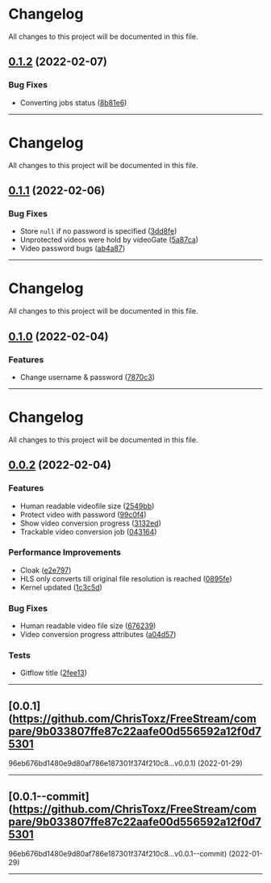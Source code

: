<!--- BEGIN HEADER -->
# Changelog

All changes to this project will be documented in this file.
<!--- END HEADER -->

## [0.1.2](https://github.com/ChrisToxz/FreeStream/compare/v0.1.1...v0.1.2) (2022-02-07)
### Bug Fixes

* Converting jobs status ([8b81e6](https://github.com/ChrisToxz/FreeStream/commit/8b81e6fcf48b5e429f5000de3b190930e65ff6fe))


---

<!--- BEGIN HEADER -->
# Changelog

All changes to this project will be documented in this file.
<!--- END HEADER -->

## [0.1.1](https://github.com/ChrisToxz/FreeStream/compare/v0.1.0...v0.1.1) (2022-02-06)
### Bug Fixes

* Store `null` if no password is specified ([3dd8fe](https://github.com/ChrisToxz/FreeStream/commit/3dd8fe6ab863034b18b21dbd7824186f8fc638ce))
* Unprotected videos were hold by videoGate ([5a87ca](https://github.com/ChrisToxz/FreeStream/commit/5a87ca72ef52186f9a0ce1aedbd18e199db41681))
* Video password bugs ([ab4a87](https://github.com/ChrisToxz/FreeStream/commit/ab4a87a4af3ad0a27754bda800639dcae90f45cc))


---

<!--- BEGIN HEADER -->
# Changelog

All changes to this project will be documented in this file.
<!--- END HEADER -->

## [0.1.0](https://github.com/ChrisToxz/FreeStream/compare/v0.0.2...v0.1.0) (2022-02-04)
### Features

* Change username & password ([7870c3](https://github.com/ChrisToxz/FreeStream/commit/7870c35c31947953d979966a0e19a355b4442107))


---

<!--- BEGIN HEADER -->
# Changelog

All changes to this project will be documented in this file.
<!--- END HEADER -->

## [0.0.2](https://github.com/ChrisToxz/FreeStream/compare/v0.0.1...v0.0.2) (2022-02-04)
### Features

* Human readable videofile size ([2549bb](https://github.com/ChrisToxz/FreeStream/commit/2549bba6c64a874801f525a05a7c87ff3078e1b9))
* Protect video with password ([99c0f4](https://github.com/ChrisToxz/FreeStream/commit/99c0f40fda63b80d095c4c70819cf4e3f207bc00))
* Show video conversion progress ([3132ed](https://github.com/ChrisToxz/FreeStream/commit/3132edab44a97c2c664cd2fe015ab9f00baa02a7))
* Trackable video conversion job ([043164](https://github.com/ChrisToxz/FreeStream/commit/043164af2cc2bde2324e683763c0668bd0e8c068))

### Performance Improvements

* Cloak ([e2e797](https://github.com/ChrisToxz/FreeStream/commit/e2e7970bdc6b07dc0410f0b04af1eeab4d610593))
* HLS only converts till original file resolution is reached ([0895fe](https://github.com/ChrisToxz/FreeStream/commit/0895fe4f68c09fa9b580bca67f8acf4f54f7e846))
* Kernel updated ([1c3c5d](https://github.com/ChrisToxz/FreeStream/commit/1c3c5d102930df0ee7b43b7edada549b4450bf95))

### Bug Fixes

* Human readable video file size ([676239](https://github.com/ChrisToxz/FreeStream/commit/676239d51b620ef6db7d58451574089bb91c97cb))
* Video conversion progress attributes ([a04d57](https://github.com/ChrisToxz/FreeStream/commit/a04d578ce617f50f3923808730b5c444452e6ebb))

### Tests

* Gitflow title ([2fee13](https://github.com/ChrisToxz/FreeStream/commit/2fee1337977b523ff8ee050c28b41bfe0d7f69f7))


---

## [0.0.1](https://github.com/ChrisToxz/FreeStream/compare/9b033807ffe87c22aafe00d556592a12f0d75301
96eb676bd1480e9d80af786e187301f374f210c8...v0.0.1) (2022-01-29)

---

## [0.0.1--commit](https://github.com/ChrisToxz/FreeStream/compare/9b033807ffe87c22aafe00d556592a12f0d75301
96eb676bd1480e9d80af786e187301f374f210c8...v0.0.1--commit) (2022-01-29)

---

